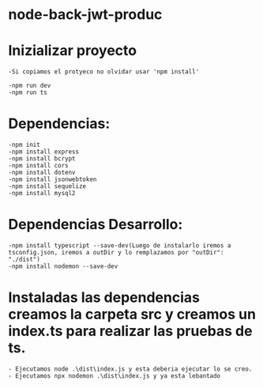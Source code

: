 # node-back-jwt-produc

# Inizializar proyecto

    -Si copiamos el protyeco no olvidar usar 'npm install'

    -npm run dev
    -npm run ts

# Dependencias:

    -npm init
    -npm install express 
    -npm install bcrypt 
    -npm install cors 
    -npm install dotenv
    -npm install jsonwebtoken
    -npm install sequelize 
    -npm install mysql2

# Dependencias Desarrollo:

    -npm install typescript --save-dev(Luego de instalarlo iremos a tsconfig.json, iremos a outDir y lo remplazamos por "outDir": "./dist")
    -npm install nodemon --save-dev

# Instaladas las dependencias creamos la carpeta src y creamos un index.ts para realizar las pruebas de ts.

    - Ejecutamos node .\dist\index.js y esta deberia ejecutar lo se creo.
    - Ejecutamos npx nodemon .\dist\index.js y ya esta lebantado
